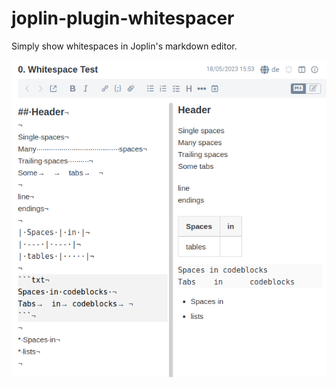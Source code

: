 # joplin-plugin-whitespacer

Simply show whitespaces in Joplin's markdown editor.

![whitespacer_example](doc/whitespacer_example.png)
